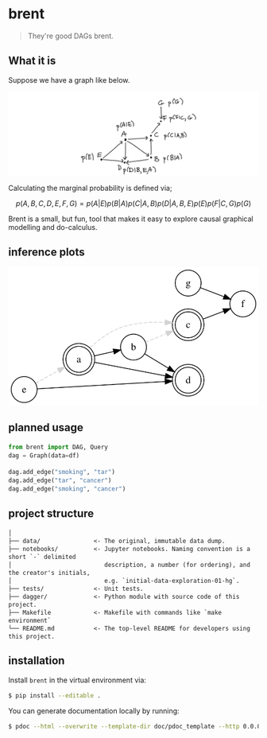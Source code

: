 # brent 

> They're good DAGs brent. 

## What it is

Suppose we have a graph like below. 

![](images/dag1.png)

Calculating the marginal probability is defined via; 

```math
p(A, B, C, D, E, F, G) = p(A|E) p(B|A) p(C|A,B) p(D|A,B,E) p(E) p(F|C,G) p(G)
```

Brent is a small, but fun, tool that makes it easy to explore causal graphical modelling and do-calculus. 

## inference plots 

![](images/dag2.svg)


## planned usage 

```python
from brent import DAG, Query
dag = Graph(data=df)

dag.add_edge("smoking", "tar")
dag.add_edge("tar", "cancer")
dag.add_edge("smoking", "cancer")
```

## project structure 

```
│
├── data/               <- The original, immutable data dump. 
├── notebooks/          <- Jupyter notebooks. Naming convention is a short `-` delimited 
│                          description, a number (for ordering), and the creator's initials,
│                          e.g. `initial-data-exploration-01-hg`.
├── tests/              <- Unit tests.
├── dagger/             <- Python module with source code of this project.
├── Makefile            <- Makefile with commands like `make environment`
└── README.md           <- The top-level README for developers using this project.
```

## installation 

Install `brent` in the virtual environment via:

```bash
$ pip install --editable .
```

You can generate documentation locally by running: 

```bash
$ pdoc --html --overwrite --template-dir doc/pdoc_template --http 0.0.0.0:12345 dagger
```